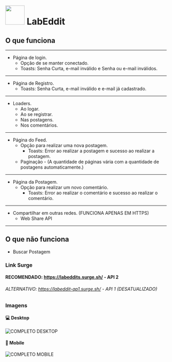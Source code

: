 # <img src="https://user-images.githubusercontent.com/20983673/181871897-3101f240-9624-471e-a9eb-50fab022ad8f.gif" width="60" /> LabEddit

## O que funciona
---
- Página de login.
    -  Opção de se manter conectado.
    -  Toasts: Senha Curta, e-mail inválido e Senha ou e-mail inválidos. 
---
- Página de Registro.
    -   Toasts:  Senha Curta, e-mail inválido e e-mail já cadastrado.
---
- Loaders.
    -   Ao logar.
    -   Ao se registrar.
    -  Nas postagens.
    - Nos comentários.
---
- Página do Feed. 
    -   Opção para realizar uma nova postagem.
        -  Toasts: Error ao realizar a postagem e sucesso ao realizar a postagem.
   -  Paginação - (A quantidade de páginas vária com a quantidade de postagens automaticamente.)
---
- Página da Postagem. 
    -   Opção para realizar um novo comentário.
        -  Toasts: Error ao realizar o comentário e sucesso ao realizar o comentário.
---
- Compartilhar em outras redes. (FUNCIONA APENAS EM HTTPS)
   - Web Share API

---
## O que não funciona
- Buscar Postagem

### Link Surge 
#### RECOMENDADO:  https://labeddits.surge.sh/ - API 2
###### ALTERNATIVO:  https://labeddit-ap1.surge.sh/ - API 1 (DESATUALIZADO)

### Imagens

#### 💻 Desktop
![COMPLETO DESKTOP](https://user-images.githubusercontent.com/20983673/181871751-7c30dae5-ec88-48d4-80b1-0839ebf8af36.png)

#### 📱 Mobile
![COMPLETO MOBILE](https://user-images.githubusercontent.com/20983673/181871758-67c681ff-0473-48c1-9647-11013901f158.png)

